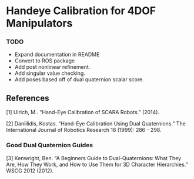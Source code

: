 # Handeye Calibration for 4DOF Manipulators

### TODO
- Expand documentation in README
- Convert to ROS package
- Add post nonlinear refinement.
- Add singular value checking.
- Add poses based off of dual quaternion scalar score.


## References
[1] Ulrich, M.. “Hand-Eye Calibration of SCARA Robots.” (2014).

[2] Daniilidis, Kostas. “Hand-Eye Calibration Using Dual Quaternions.” The International Journal of Robotics Research 18 (1999): 286 - 298.

### Good Dual Quaternion Guides 
[3] Kenwright, Ben. “A Beginners Guide to Dual-Quaternions: What They Are, How They Work, and How to Use Them for 3D Character Hierarchies.” WSCG 2012 (2012).



